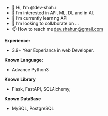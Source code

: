 - 🙏 Hi, I’m @dev-shahu
- 👀 I’m interested in API, ML, DL and in AI.
- 🌱 I’m currently learning API
- 💞️ I’m looking to collaborate on ...
- 📫 How to reach me dev.shahun@gmail.com

**Experience:** <br>
- 3.9+ Year Experiance in web Developer.

**Known Language:**<br>
- Advance Python3 

**Known Library**<br>
- Flask, FastAPI, SQLAlchemy, 

**Known DataBase**<br>
- MySQL, PostgreSQL



<!---
dev-shahu/dev-shahu is a ✨ special ✨ repository because its `README.md` (this file) appears on your GitHub profile.
You can click the Preview link to take a look at your changes.
--->
